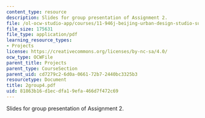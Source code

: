 ```yaml
---
content_type: resource
description: Slides for group presentation of Assignment 2.
file: /ol-ocw-studio-app/courses/11-946j-beijing-urban-design-studio-summer-2004/81863b16d1ecdfa19efa466d7f472c69_2group4.pdf
file_size: 175631
file_type: application/pdf
learning_resource_types:
- Projects
license: https://creativecommons.org/licenses/by-nc-sa/4.0/
ocw_type: OCWFile
parent_title: Projects
parent_type: CourseSection
parent_uid: cd7279c2-6d0a-0661-72b7-2440bc3325b3
resourcetype: Document
title: 2group4.pdf
uid: 81863b16-d1ec-dfa1-9efa-466d7f472c69
---
```

Slides for group presentation of Assignment 2.